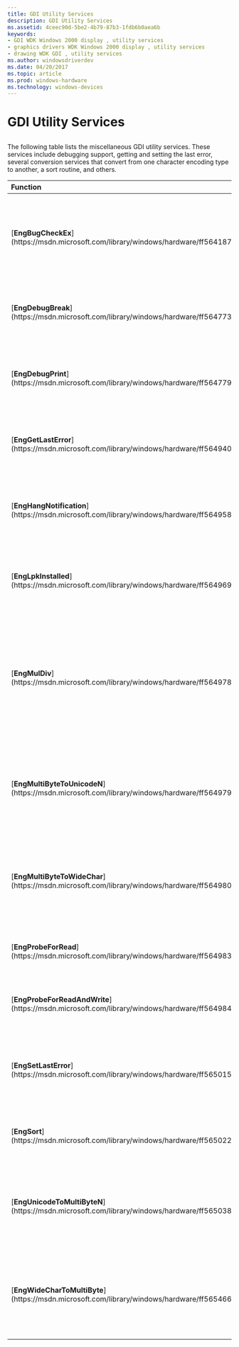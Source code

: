 ```yaml
---
title: GDI Utility Services
description: GDI Utility Services
ms.assetid: 4ceec90d-5be2-4b79-87b3-1fdb6b0aea6b
keywords:
- GDI WDK Windows 2000 display , utility services
- graphics drivers WDK Windows 2000 display , utility services
- drawing WDK GDI , utility services
ms.author: windowsdriverdev
ms.date: 04/20/2017
ms.topic: article
ms.prod: windows-hardware
ms.technology: windows-devices
---
```


# GDI Utility Services


## <span id="ddk_gdi_utility_services_gg"></span><span id="DDK_GDI_UTILITY_SERVICES_GG"></span>


The following table lists the miscellaneous GDI utility services. These services include debugging support, getting and setting the last error, several conversion services that convert from one character encoding type to another, a sort routine, and others.

<table>
<colgroup>
<col width="50%" />
<col width="50%" />
</colgroup>
<thead>
<tr class="header">
<th align="left">Function</th>
<th align="left">Description</th>
</tr>
</thead>
<tbody>
<tr class="odd">
<td align="left"><p>[<strong>EngBugCheckEx</strong>](https://msdn.microsoft.com/library/windows/hardware/ff564187)</p></td>
<td align="left"><p>Brings down the system in a controlled manner when the caller discovers an unrecoverable inconsistency.</p></td>
</tr>
<tr class="even">
<td align="left"><p>[<strong>EngDebugBreak</strong>](https://msdn.microsoft.com/library/windows/hardware/ff564773)</p></td>
<td align="left"><p>Causes a breakpoint in the current process to occur.</p></td>
</tr>
<tr class="odd">
<td align="left"><p>[<strong>EngDebugPrint</strong>](https://msdn.microsoft.com/library/windows/hardware/ff564779)</p></td>
<td align="left"><p>Prints the specified debug message to the kernel debugger.</p></td>
</tr>
<tr class="even">
<td align="left"><p>[<strong>EngGetLastError</strong>](https://msdn.microsoft.com/library/windows/hardware/ff564940)</p></td>
<td align="left"><p>Returns the last error code logged by GDI for the calling thread.</p></td>
</tr>
<tr class="odd">
<td align="left"><p>[<strong>EngHangNotification</strong>](https://msdn.microsoft.com/library/windows/hardware/ff564958)</p></td>
<td align="left"><p>Notifies the system that a specified device is inoperable or unresponsive.</p></td>
</tr>
<tr class="even">
<td align="left"><p>[<strong>EngLpkInstalled</strong>](https://msdn.microsoft.com/library/windows/hardware/ff564969)</p></td>
<td align="left"><p>Determines whether the language pack is installed on the system.</p></td>
</tr>
<tr class="odd">
<td align="left"><p>[<strong>EngMulDiv</strong>](https://msdn.microsoft.com/library/windows/hardware/ff564978)</p></td>
<td align="left"><p>Multiplies two 32-bit values and then divides the 64-bit result by a third 32-bit value. The return value is rounded up or down to the nearest integer.</p></td>
</tr>
<tr class="even">
<td align="left"><p>[<strong>EngMultiByteToUnicodeN</strong>](https://msdn.microsoft.com/library/windows/hardware/ff564979)</p></td>
<td align="left"><p>Converts the specified ANSI source string into a Unicode string using the current ANSI code page.</p></td>
</tr>
<tr class="odd">
<td align="left"><p>[<strong>EngMultiByteToWideChar</strong>](https://msdn.microsoft.com/library/windows/hardware/ff564980)</p></td>
<td align="left"><p>Converts an ANSI source string into a wide character string using the specified code page.</p></td>
</tr>
<tr class="even">
<td align="left"><p>[<strong>EngProbeForRead</strong>](https://msdn.microsoft.com/library/windows/hardware/ff564983)</p></td>
<td align="left"><p>Probes a structure for read accessibility.</p></td>
</tr>
<tr class="odd">
<td align="left"><p>[<strong>EngProbeForReadAndWrite</strong>](https://msdn.microsoft.com/library/windows/hardware/ff564984)</p></td>
<td align="left"><p>Probes a structure for read and write accessibility.</p></td>
</tr>
<tr class="even">
<td align="left"><p>[<strong>EngSetLastError</strong>](https://msdn.microsoft.com/library/windows/hardware/ff565015)</p></td>
<td align="left"><p>Causes GDI to report an error code, which can be retrieved by an application.</p></td>
</tr>
<tr class="odd">
<td align="left"><p>[<strong>EngSort</strong>](https://msdn.microsoft.com/library/windows/hardware/ff565022)</p></td>
<td align="left"><p>Performs a quick-sort on the specified list.</p></td>
</tr>
<tr class="even">
<td align="left"><p>[<strong>EngUnicodeToMultiByteN</strong>](https://msdn.microsoft.com/library/windows/hardware/ff565038)</p></td>
<td align="left"><p>Converts the specified Unicode string into an ANSI string using the current ANSI code page.</p></td>
</tr>
<tr class="odd">
<td align="left"><p>[<strong>EngWideCharToMultiByte</strong>](https://msdn.microsoft.com/library/windows/hardware/ff565466)</p></td>
<td align="left"><p>Converts a wide character string into an ANSI source string using the specified code page.</p></td>
</tr>
</tbody>
</table>

 

 

 





